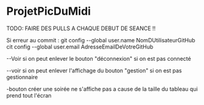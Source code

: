 # ProjetPicDuMidi

TODO: FAIRE DES PULLS A CHAQUE DEBUT DE SEANCE !!

Si erreur au commit :
git config --global user.name NomDUtilisateurGitHub
cit config --global user.email AdresseEmailDeVotreGitHub

--Voir si on peut enlever le bouton "déconnexion" si on est pas connecté

--voir si on peut enlever l'affichage du bouton "gestion" si on est pas gestionnaire

-bouton créer une soirée ne s'affiche pas a cause de la taille du tableau qui prend tout l'écran
